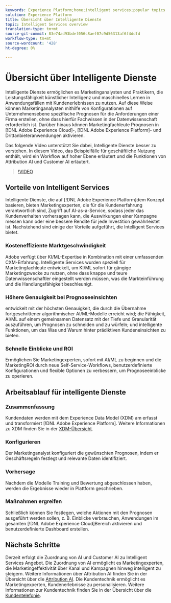 ```yaml
---
keywords: Experience Platform;home;intelligent services;popular topics
solution: Experience Platform
title: Übersicht über Intelligente Dienste
topic: Intelligent Services overview
translation-type: tm+mt
source-git-commit: 83e74ad93bdef056c8aef07c9d56313af6f4ddfd
workflow-type: tm+mt
source-wordcount: '428'
ht-degree: 0%

---
```



# Übersicht über Intelligente Dienste

Intelligente Dienste ermöglichen es Marketinganalysten und Praktikern, die Leistungsfähigkeit künstlicher Intelligenz und maschinelles Lernen in Anwendungsfällen mit Kundenerlebnissen zu nutzen. Auf diese Weise können Marketinganalysten mithilfe von Konfigurationen auf Unternehmensebene spezifische Prognosen für die Anforderungen einer Firma erstellen, ohne dass hierfür Fachwissen in der Datenwissenschaft erforderlich ist. Darüber hinaus können Marketingfachleute Prognosen in [!DNL Adobe Experience Cloud]-, [!DNL Adobe Experience Platform]- und Drittanbieteranwendungen aktivieren.

Das folgende Video unterstützt Sie dabei, Intelligente Dienste besser zu verstehen. In diesem Video, das Beispielfälle für geschäftliche Nutzung enthält, wird ein Workflow auf hoher Ebene erläutert und die Funktionen von Attribution AI und Customer AI erläutert.

>[!VIDEO](https://video.tv.adobe.com/v/32654?learn=on&quality=12)

## Vorteile von Intelligent Services

Intelligente Dienste, die auf [!DNL Adobe Experience Platform]dem Konzept basieren, bieten Marketingexperten, die für die Kundenerfahrung verantwortlich sind, Zugriff auf AI-as-a-Service, sodass jeder das Kundenverhalten vorhersagen kann, die Auswirkungen einer Kampagne messen kann oder eine bessere Rendite für jede Investition gewährleistet ist. Nachstehend sind einige der Vorteile aufgeführt, die Intelligent Services bietet.

### Kosteneffiziente Marktgeschwindigkeit

Adobe verfügt über KI/ML-Expertise in Kombination mit einer umfassenden CXM-Erfahrung. Intelligente Services wurden speziell für Marketingfachleute entwickelt, um KI/ML sofort für gängige Marketingzwecke zu nutzen, ohne dass knappe und teure Datenwissenschaftler eingestellt werden müssen, was die Markteinführung und die Handlungsfähigkeit beschleunigt.

### Höhere Genauigkeit bei Prognoseeinsichten

entwickelt mit der höchsten Genauigkeit, die durch die Übernahme fortgeschrittener algorithmischer AI/ML-Modelle erreicht wird; die Fähigkeit, AI/ML auf einem gemeinsamen Datensatz mit der Tiefe und Granularität auszuführen, um Prognosen zu schneiden und zu würfeln; und intelligente Funktionen, um das Was und Warum hinter prädiktiven Kundeneinsichten zu bieten.

### Schnelle Einblicke und ROI

Ermöglichen Sie Marketingexperten, sofort mit AI/ML zu beginnen und die MarketingROI durch neue Self-Service-Workflows, benutzerdefinierte Konfigurationen und flexible Optionen zu verbessern, um Prognoseeinblicke zu operieren.

## Arbeitsablauf für intelligente Dienste

### Zusammenfassung

Kundendaten werden mit dem Experience Data Model (XDM) am erfasst und transformiert [!DNL Adobe Experience Platform]. Weitere Informationen zu XDM finden Sie in der [XDM-Übersicht](../xdm/home.md).

### Konfigurieren

Der Marketinganalyst konfiguriert die gewünschten Prognosen, indem er Geschäftsregeln festlegt und relevante Daten identifiziert.

### Vorhersage

Nachdem die Modelle Training und Bewertung abgeschlossen haben, werden die Ergebnisse wieder in Plattform geschrieben.

### Maßnahmen ergreifen

Schließlich können Sie festlegen, welche Aktionen mit den Prognosen ausgeführt werden sollen, z. B. Einblicke verbrauchen, Anwendungen im gesamten [!DNL Adobe Experience Cloud]Bereich aktivieren und benutzerdefinierte Dashboard erstellen.

## Nächste Schritte

Derzeit erfolgt die Zuordnung von AI und Customer AI zu Intelligent Services Angebot. Die Zuordnung von AI ermöglicht es Marketingexperten, die Marketingeffektivität über Kanal und Kampagnen hinweg intelligent zu steigern. Weitere Informationen über Attribution AI finden Sie in der Übersicht über die [Attribution AI](./attribution-ai/overview.md). Die Kundentechnik ermöglicht es Marketingexperten, Kundenerlebnisse zu personalisieren. Weitere Informationen zur Kundentechnik finden Sie in der Übersicht über die [Kundentelefonie](./customer-ai/overview.md).